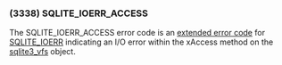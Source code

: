 ### (3338\) SQLITE\_IOERR\_ACCESS



 The SQLITE\_IOERR\_ACCESS error code is an [extended error code](rescode.html#pve)
 for [SQLITE\_IOERR](rescode.html#ioerr) indicating an I/O error
 within the xAccess method on the [sqlite3\_vfs](c3ref/vfs.html) object.




